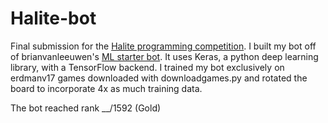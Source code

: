 # Halite-bot
Final submission for the [Halite programming competition](https://halite.io). I built my bot off of brianvanleeuwen's [ML starter bot](https://github.com/brianvanleeuwen/Halite-ML-starter-bot). It uses Keras, a python deep learning library, with a TensorFlow backend. I trained my bot exclusively on erdmanv17 games downloaded with downloadgames.py and rotated the board to incorporate 4x as much training data. 

The bot reached rank __/1592 (Gold)
